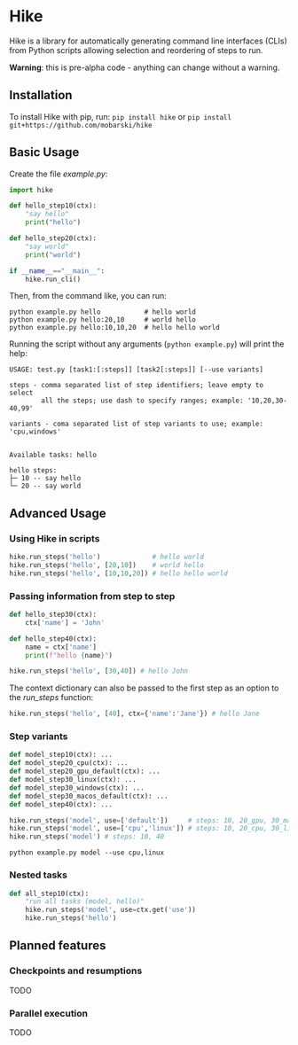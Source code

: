 # Hike

Hike is a library for automatically generating command line interfaces (CLIs) from Python scripts allowing selection and reordering of steps to run.

**Warning**: this is pre-alpha code - anything can change without a warning.



## Installation

To install Hike with pip, run: `pip install hike` or `pip install git+https://github.com/mobarski/hike`



## Basic Usage

Create the file *example.py*:

```python
import hike

def hello_step10(ctx):
    "say hello"
    print("hello")

def hello_step20(ctx):
    "say world"
    print("world")

if __name__=="__main__":
    hike.run_cli()
```

Then, from the command like, you can run:

```
python example.py hello           # hello world
python example.py hello:20,10     # world hello
python example.py hello:10,10,20  # hello hello world
```

Running the script without any arguments (`python example.py`) will print the help:

```
USAGE: test.py [task1:[:steps]] [task2[:steps]] [--use variants]

steps - comma separated list of step identifiers; leave empty to select
        all the steps; use dash to specify ranges; example: '10,20,30-40,99'

variants - coma separated list of step variants to use; example: 'cpu,windows'


Available tasks: hello

hello steps:
├─ 10 -- say hello
└─ 20 -- say world
```



## Advanced Usage



### Using Hike in scripts

```python
hike.run_steps('hello')             # hello world
hike.run_steps('hello', [20,10])    # world hello
hike.run_steps('hello', [10,10,20]) # hello hello world
```



### Passing information from step to step

```python
def hello_step30(ctx):
    ctx['name'] = 'John'

def hello_step40(ctx):
    name = ctx['name']
    print(f"hello {name}")

hike.run_steps('hello', [30,40]) # hello John
```

The context dictionary can also be passed to the first step as an option to the *run_steps* function:

```python
hike.run_steps('hello', [40], ctx={'name':'Jane'}) # hello Jane
```



### Step variants

```python
def model_step10(ctx): ...
def model_step20_cpu(ctx): ...
def model_step20_gpu_default(ctx): ...
def model_step30_linux(ctx): ...
def model_step30_windows(ctx): ...
def model_step30_macos_default(ctx): ...
def model_step40(ctx): ...
```

```python
hike.run_steps('model', use=['default'])     # steps: 10, 20_gpu, 30_macos, 40
hike.run_steps('model', use=['cpu','linux']) # steps: 10, 20_cpu, 30_linux, 40
hike.run_steps('model') # steps: 10, 40
```

`python example.py model --use cpu,linux`



### Nested tasks

```python
def all_step10(ctx):
	"run all tasks (model, hello)"
	hike.run_steps('model', use=ctx.get('use'))
	hike.run_steps('hello')
```





## Planned features



### Checkpoints and resumptions

TODO



### Parallel execution

TODO



